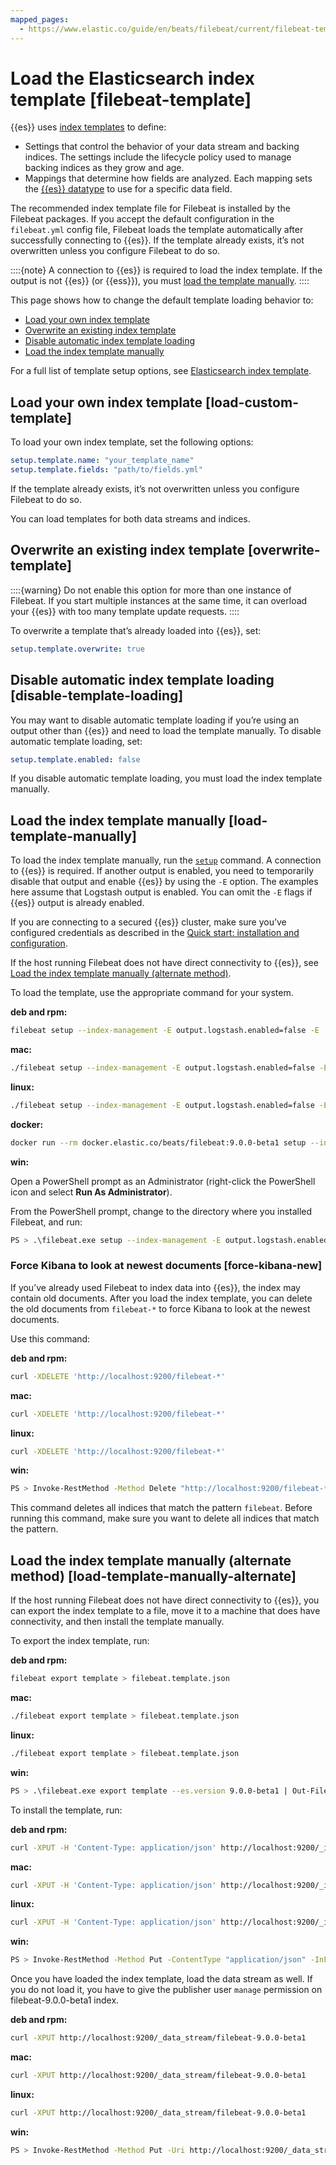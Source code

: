 ```yaml
---
mapped_pages:
  - https://www.elastic.co/guide/en/beats/filebeat/current/filebeat-template.html
---
```


# Load the Elasticsearch index template [filebeat-template]

{{es}} uses [index templates](docs-content://manage-data/data-store/templates.md) to define:

* Settings that control the behavior of your data stream and backing indices. The settings include the lifecycle policy used to manage backing indices as they grow and age.
* Mappings that determine how fields are analyzed. Each mapping sets the [{{es}} datatype](elasticsearch://reference/elasticsearch/mapping-reference/field-data-types.md) to use for a specific data field.

The recommended index template file for Filebeat is installed by the Filebeat packages. If you accept the default configuration in the `filebeat.yml` config file, Filebeat loads the template automatically after successfully connecting to {{es}}. If the template already exists, it’s not overwritten unless you configure Filebeat to do so.

::::{note}
A connection to {{es}} is required to load the index template. If the output is not {{es}} (or {{ess}}), you must [load the template manually](#load-template-manually).
::::


This page shows how to change the default template loading behavior to:

* [Load your own index template](#load-custom-template)
* [Overwrite an existing index template](#overwrite-template)
* [Disable automatic index template loading](#disable-template-loading)
* [Load the index template manually](#load-template-manually)

For a full list of template setup options, see [Elasticsearch index template](/reference/filebeat/configuration-template.md).


## Load your own index template [load-custom-template]

To load your own index template, set the following options:

```yaml
setup.template.name: "your_template_name"
setup.template.fields: "path/to/fields.yml"
```

If the template already exists, it’s not overwritten unless you configure Filebeat to do so.

You can load templates for both data streams and indices.


## Overwrite an existing index template [overwrite-template]

::::{warning}
Do not enable this option for more than one instance of Filebeat. If you start multiple instances at the same time, it can overload your {{es}} with too many template update requests.
::::


To overwrite a template that’s already loaded into {{es}}, set:

```yaml
setup.template.overwrite: true
```


## Disable automatic index template loading [disable-template-loading]

You may want to disable automatic template loading if you’re using an output other than {{es}} and need to load the template manually. To disable automatic template loading, set:

```yaml
setup.template.enabled: false
```

If you disable automatic template loading, you must load the index template manually.


## Load the index template manually [load-template-manually]

To load the index template manually, run the [`setup`](/reference/filebeat/command-line-options.md#setup-command) command. A connection to {{es}} is required.  If another output is enabled, you need to temporarily disable that output and enable {{es}} by using the `-E` option. The examples here assume that Logstash output is enabled. You can omit the `-E` flags if {{es}} output is already enabled.

If you are connecting to a secured {{es}} cluster, make sure you’ve configured credentials as described in the [Quick start: installation and configuration](/reference/filebeat/filebeat-installation-configuration.md).

If the host running Filebeat does not have direct connectivity to {{es}}, see [Load the index template manually (alternate method)](#load-template-manually-alternate).

To load the template, use the appropriate command for your system.

**deb and rpm:**

```sh
filebeat setup --index-management -E output.logstash.enabled=false -E 'output.elasticsearch.hosts=["localhost:9200"]'
```

**mac:**

```sh
./filebeat setup --index-management -E output.logstash.enabled=false -E 'output.elasticsearch.hosts=["localhost:9200"]'
```

**linux:**

```sh
./filebeat setup --index-management -E output.logstash.enabled=false -E 'output.elasticsearch.hosts=["localhost:9200"]'
```

**docker:**

```sh
docker run --rm docker.elastic.co/beats/filebeat:9.0.0-beta1 setup --index-management -E output.logstash.enabled=false -E 'output.elasticsearch.hosts=["localhost:9200"]'
```

**win:**

Open a PowerShell prompt as an Administrator (right-click the PowerShell icon and select **Run As Administrator**).

From the PowerShell prompt, change to the directory where you installed Filebeat, and run:

```sh
PS > .\filebeat.exe setup --index-management -E output.logstash.enabled=false -E 'output.elasticsearch.hosts=["localhost:9200"]'
```


### Force Kibana to look at newest documents [force-kibana-new]

If you’ve already used Filebeat to index data into {{es}}, the index may contain old documents. After you load the index template, you can delete the old documents from `filebeat-*` to force Kibana to look at the newest documents.

Use this command:

**deb and rpm:**

```sh
curl -XDELETE 'http://localhost:9200/filebeat-*'
```

**mac:**

```sh
curl -XDELETE 'http://localhost:9200/filebeat-*'
```

**linux:**

```sh
curl -XDELETE 'http://localhost:9200/filebeat-*'
```

**win:**

```sh
PS > Invoke-RestMethod -Method Delete "http://localhost:9200/filebeat-*"
```

This command deletes all indices that match the pattern `filebeat`. Before running this command, make sure you want to delete all indices that match the pattern.


## Load the index template manually (alternate method) [load-template-manually-alternate]

If the host running Filebeat does not have direct connectivity to {{es}}, you can export the index template to a file, move it to a machine that does have connectivity, and then install the template manually.

To export the index template, run:

**deb and rpm:**

```sh
filebeat export template > filebeat.template.json
```

**mac:**

```sh
./filebeat export template > filebeat.template.json
```

**linux:**

```sh
./filebeat export template > filebeat.template.json
```

**win:**

```sh
PS > .\filebeat.exe export template --es.version 9.0.0-beta1 | Out-File -Encoding UTF8 filebeat.template.json
```

To install the template, run:

**deb and rpm:**

```sh
curl -XPUT -H 'Content-Type: application/json' http://localhost:9200/_index_template/filebeat-9.0.0-beta1 -d@filebeat.template.json
```

**mac:**

```sh
curl -XPUT -H 'Content-Type: application/json' http://localhost:9200/_index_template/filebeat-9.0.0-beta1 -d@filebeat.template.json
```

**linux:**

```sh
curl -XPUT -H 'Content-Type: application/json' http://localhost:9200/_index_template/filebeat-9.0.0-beta1 -d@filebeat.template.json
```

**win:**

```sh
PS > Invoke-RestMethod -Method Put -ContentType "application/json" -InFile filebeat.template.json -Uri http://localhost:9200/_index_template/filebeat-9.0.0-beta1
```

Once you have loaded the index template, load the data stream as well. If you do not load it, you have to give the publisher user `manage` permission on filebeat-9.0.0-beta1 index.

**deb and rpm:**

```sh
curl -XPUT http://localhost:9200/_data_stream/filebeat-9.0.0-beta1
```

**mac:**

```sh
curl -XPUT http://localhost:9200/_data_stream/filebeat-9.0.0-beta1
```

**linux:**

```sh
curl -XPUT http://localhost:9200/_data_stream/filebeat-9.0.0-beta1
```

**win:**

```sh
PS > Invoke-RestMethod -Method Put -Uri http://localhost:9200/_data_stream/filebeat-9.0.0-beta1
```

